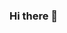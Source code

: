 ### Hi there 👋

<!--
**rhyannyka/rhyannyka** is a ✨ _special_ ✨ repository because its `README.md` (this file) appears on your GitHub profile.

Here are some ideas to get you started:

- 🔭 oi,sou Rhyanny a mais linda
- 🌱 sou estudande...
- 👯 tenho 16 anos
- 🤔 meu instagram e @rhyannykaa
